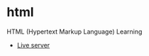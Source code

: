 # html
HTML (Hypertext Markup Language) Learning

- [Live server](https://ahmed-eid7.github.io/html/)
